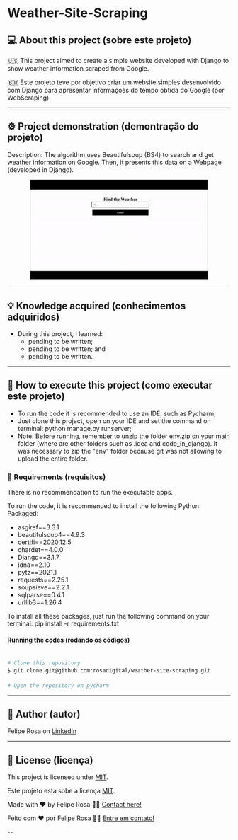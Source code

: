 # 


# Weather-Site-Scraping
## 💻 About this project (sobre este projeto)
:us: This project aimed to create a simple website developed with Django to show weather information scraped from Google.

:brazil: Este projeto teve por objetivo criar um website simples desenvolvido com Django para apresentar informações do tempo obtida do Google (por WebScraping)

---
## ⚙️ Project demonstration (demontração do projeto)
Description: The algorithm uses Beautifulsoup (BS4) to search and get weather information on Google. Then, it presents this data on a Webpage (developed in Django).

<p align="center"> <img alt="weather_app_in_action.gif" title="weather_app_in_action.gif" src="./assets/weather_app_in_action.gif" width="400px">

---
	
## 💡 Knowledge acquired (conhecimentos adquiridos)

- During this project, I learned:
  - pending to be written;
  - pending to be written; and
  - pending to be written.

---

## 🚀 How to execute this project (como executar este projeto)

  - To run the code it is recommended to use an IDE, such as Pycharm;
  - Just clone this project, open on your IDE and set the command on terminal: python manage.py runserver;
  - Note: Before running, remember to unzip the folder env.zip on your main folder (where are other folders such as .idea and code_in_django). It was necessary to zip the "env" folder because git was not allowing to upload the entire folder.

### 🎲 Requirements (requisitos)

There is no recommendation to run the executable apps.

To run the code, it is recommended to install the following Python Packaged:
- asgiref==3.3.1
- beautifulsoup4==4.9.3
- certifi==2020.12.5
- chardet==4.0.0
- Django==3.1.7
- idna==2.10
- pytz==2021.1
- requests==2.25.1
- soupsieve==2.2.1
- sqlparse==0.4.1
- urllib3==1.26.4

To install all these packages, just run the following command on your terminal: pip install -r requirements.txt

#### Running the codes (rodando os códigos)

```bash

# Clone this repository
$ git clone git@github.com:rosadigital/weather-site-scraping.git

# Open the repository on pycharm

```

---

## 🦸 Author (autor)


Felipe Rosa on [LinkedIn](https://www.linkedin.com/in/felipe-rosa/)

---

## 📝 License (licença)

This project is licensed under [MIT](./LICENSE).

Este projeto esta sobe a licença [MIT](./LICENSE).

Made with ❤️ by Felipe Rosa 👋🏽 [Contact here!](https://www.linkedin.com/in/felipe-rosa/)

Feito com ❤️ por Felipe Rosa 👋🏽 [Entre em contato!](https://www.linkedin.com/in/felipe-rosa/)

--
